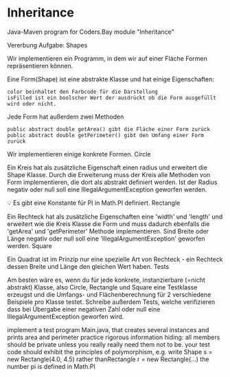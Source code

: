 # Inheritance
Java-Maven program for Coders.Bay module "Inheritance"

Vererbung
Aufgabe: Shapes

Wir implementieren ein Programm, in dem wir auf einer Fläche Formen repräsentieren können.

Eine Form(Shape) ist eine abstrakte Klasse und hat einige Eigenschaften:

    color beinhaltet den Farbcode für die Darstellung
    isFilled ist ein boolscher Wert der ausdrückt ob die Form ausgefüllt wird oder nicht.

Jede Form hat außerdem zwei Methoden

    public abstract double getArea() gibt die Fläche einer Form zurück
    public abstract double getPerimeter() gibt den Umfang einer Form zurück

Wir implementieren einige konkrete Formen.
Circle

Ein Kreis hat als zusätzliche Eigenschaft einen radius und erweitert die Shape Klasse. Durch die Erweiterung muss der Kreis alle Methoden von Form implementieren, die dort als abstrakt definiert werden. Ist der Radius negativ oder null soll eine IllegalArgumentException geworfen werden.

💡 Es gibt eine Konstante für PI in Math.PI definiert.
Rectangle

Ein Rechteck hat als zusätzliche Eigenschaften eine 'width' und 'length' und erweitert wie die Kreis Klasse die Form und muss dadurch ebenfalls die 'getArea' und 'getPerimeter' Methode implementieren. Sind Breite oder Länge negativ oder null soll eine 'IllegalArgumentException' geworfen werden.
Square

Ein Quadrat ist im Prinzip nur eine spezielle Art von Rechteck - ein Rechteck dessen Breite und Länge den gleichen Wert haben.
Tests

Am besten wäre es, wenn du für jede konkrete, instanzierbare (=nicht abstrakt) Klasse, also Circle, Rectangle und Square eine Testklasse erzeugst und die Umfangs- und Flächenberechnung für 2 verschiedene Beispiele pro Klasse testet. Schreibe außerdem Tests, welche verifizieren dass bei Übergabe einer negativen Zahl oder null eine IllegalArgumentException geworfen wird.

implement a test program Main.java, that creates several instances and prints area and perimeter practice rigorous information hiding: all members should be private unless you really really need them not to be. your test code should exhibit the principles of polymorphism, e.g. write Shape s = new Rectangle(4.0, 4.5) rather thanRectangle r = new Rectangle(...) the number pi is defined in Math.PI 
